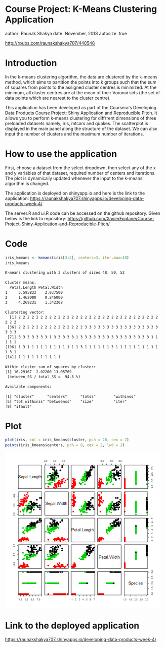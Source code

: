 Course Project: K-Means Clustering Application
========================================================
author: Raunak Shakya
date: November, 2018
autosize: true

http://rpubs.com/raunakshakya707/440548

Introduction
========================================================

In the k-means clustering algorithm, the data are clustered by the k-means method, which aims to partition the points into k groups such that the sum of squares from points to the assigned cluster centres is minimized. At the minimum, all cluster centres are at the mean of their Voronoi sets (the set of data points which are nearest to the cluster centre).

This application has been developed as part of the Coursera's Developing Data Products Course Project: Shiny Application and Reproducible Pitch. It allows you to perform k-means clustering for diffrrent dimensions of three preloaded datasets namely, iris, mtcars and quakes. The scatterplot is displayed in the main panel along the structure of the dataset. We can also input the number of clusters and the maximum number of iterations.

How to use the application
========================================================

First, choose a dataset from the select dropdown, then select any of the x and y variables of that dataset, required number of centers and iterations. The plot is dynamically updated whenever the input to the k-means algorithm is changed.

The application is deployed on shinyapp.io and here is the link to the application:
https://raunakshakya707.shinyapps.io/developing-data-products-week-4/

The server.R and ui.R code can be accessed on the github repository. Given below is the link to repository:
https://github.com/XavierFontane/Course-Project-Shiny-Application-and-Reproducible-Pitch/

Code
========================================================


```r
iris_kmeans <- kmeans(iris[3:4], centers=3, iter.max=10)
iris_kmeans
```

```
K-means clustering with 3 clusters of sizes 48, 50, 52

Cluster means:
  Petal.Length Petal.Width
1     5.595833    2.037500
2     1.462000    0.246000
3     4.269231    1.342308

Clustering vector:
  [1] 2 2 2 2 2 2 2 2 2 2 2 2 2 2 2 2 2 2 2 2 2 2 2 2 2 2 2 2 2 2 2 2 2 2 2
 [36] 2 2 2 2 2 2 2 2 2 2 2 2 2 2 2 3 3 3 3 3 3 3 3 3 3 3 3 3 3 3 3 3 3 3 3
 [71] 3 3 3 3 3 3 3 1 3 3 3 3 3 1 3 3 3 3 3 3 3 3 3 3 3 3 3 3 3 3 1 1 1 1 1
[106] 1 3 1 1 1 1 1 1 1 1 1 1 1 1 3 1 1 1 1 1 1 3 1 1 1 1 1 1 1 1 1 1 1 3 1
[141] 1 1 1 1 1 1 1 1 1 1

Within cluster sum of squares by cluster:
[1] 16.29167  2.02200 13.05769
 (between_SS / total_SS =  94.3 %)

Available components:

[1] "cluster"      "centers"      "totss"        "withinss"    
[5] "tot.withinss" "betweenss"    "size"         "iter"        
[9] "ifault"      
```

Plot
========================================================


```r
plot(iris, col = iris_kmeans$cluster, pch = 20, cex = 2)
points(iris_kmeans$centers, pch = 8, cex = 2, lwd = 2)
```

<img src="presentation.R-figure/unnamed-chunk-2-1.png" title="plot of chunk unnamed-chunk-2" alt="plot of chunk unnamed-chunk-2" style="display: block; margin: auto;" />

Link to the deployed application
========================================================

https://raunakshakya707.shinyapps.io/developing-data-products-week-4/
